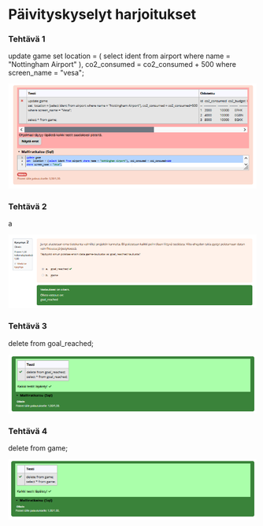 # Päivityskyselyt harjoitukset

### Tehtävä 1
update game
set location =
(
    select ident
    from airport
    where name = "Nottingham Airport"
),
    co2_consumed = co2_consumed + 500
where screen_name = "vesa";

![ruudunkaappaus](resources/08_tehtävä_1.png)

### Tehtävä 2
a

![ruudunkaappaus](resources/08_tehtävä_2.png)

### Tehtävä 3
delete from goal_reached;

![ruudunkaappaus](resources/08_tehtävä_3.png)

### Tehtävä 4
delete from game;

![ruudunkaappaus](resources/08_tehtävä_4.png)